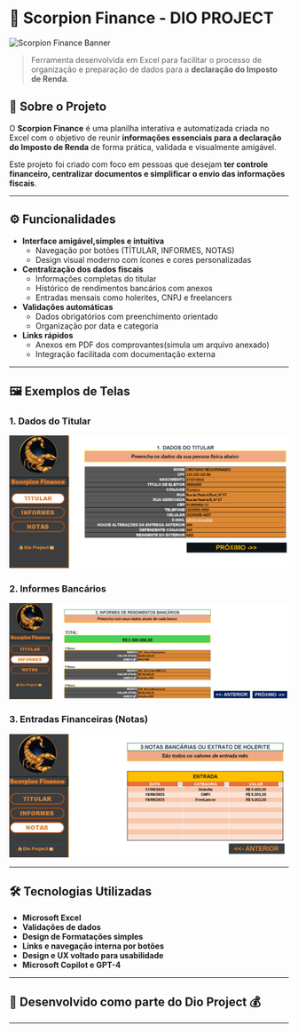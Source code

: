 # 🦂 Scorpion Finance - DIO PROJECT

![Scorpion Finance Banner](https://img.shields.io/badge/Excel%20%7C%20UX%20Design-orange?style=flat&logo=microsoft-excel)  
> Ferramenta desenvolvida em Excel para facilitar o processo de organização e preparação de dados para a **declaração do Imposto de Renda**.

## 📌 Sobre o Projeto

O **Scorpion Finance** é uma planilha interativa e automatizada criada no Excel com o objetivo de reunir **informações essenciais para a declaração do Imposto de Renda** de forma prática, validada e visualmente amigável.

Este projeto foi criado com foco em pessoas que desejam **ter controle financeiro, centralizar documentos e simplificar o envio das informações fiscais**.

---

## ⚙️ Funcionalidades

- **Interface amigável,simples e intuitiva**
  - Navegação por botões (TÍTULAR, INFORMES, NOTAS)
  - Design visual moderno com ícones e cores personalizadas
- **Centralização dos dados fiscais**
  - Informações completas do titular
  - Histórico de rendimentos bancários com anexos
  - Entradas mensais como holerites, CNPJ e freelancers
- **Validações automáticas**
  - Dados obrigatórios com preenchimento orientado
  - Organização por data e categoria
- **Links rápidos**
  - Anexos em PDF dos comprovantes(simula um arquivo anexado)
  - Integração facilitada com documentação externa

---

## 🖼️ Exemplos de Telas

### 1. Dados do Titular  
![banner](Titular.png)

### 2. Informes Bancários  
![banner](Informes.png)

### 3. Entradas Financeiras (Notas)  
![banner](Notas.png)

---

## 🛠️ Tecnologias Utilizadas

- **Microsoft Excel**
- **Validações de dados**
- **Design de Formatações simples**
- **Links e navegação interna por botões**
- **Design e UX voltado para usabilidade**
- **Microsoft Copilot e GPT-4**

---
## 📁 Desenvolvido como parte do **Dio Project 💰**
---

